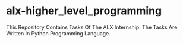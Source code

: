 # alx-higher_level_programming
This Repository Contains Tasks Of The ALX Internship. The Tasks Are Written In Python Programming Language.
